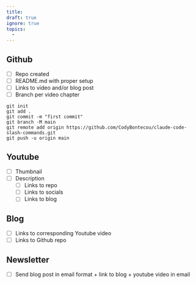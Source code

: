 ```yaml
---
title: 
draft: true
ignore: true
topics:
  - 
---
```


## Github 

- [ ] Repo created
- [ ] README.md with proper setup
- [ ] Links to video and/or blog post
- [ ] Branch per video chapter

```
git init
git add .
git commit -m "first commit"
git branch -M main
git remote add origin https://github.com/CodyBontecou/claude-code-slash-commands.git
git push -u origin main
```


## Youtube

- [ ] Thumbnail
- [ ] Description
	- [ ] Links to repo
	- [ ] Links to socials
	- [ ] Links to blog

## Blog

- [ ] Links to corresponding Youtube video
- [ ] Links to Github repo

## Newsletter

- [ ] Send blog post in email format + link to blog + youtube video in email

